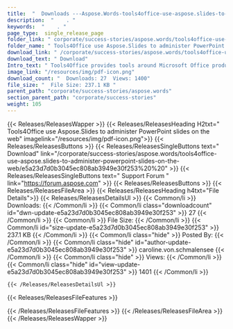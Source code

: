 ```yaml
---
title:  "  Downloads ---Aspose.Words-tools4office-use-aspose.slides-to-administer-powerpoint-slides-on-the-web . " 
description:  "    . " 
keywords:  "    . " 
page_type:  single_release_page
folder_link: " corporate/success-stories/aspose.words/tools4office-use-aspose.slides-to-administer-powerpoint-slides-on-the-web/"
folder_name: " Tools4Office use Aspose.Slides to administer PowerPoint slides on the web"
download_link: " /corporate/success-stories/aspose.words/tools4office-use-aspose.slides-to-administer-powerpoint-slides-on-the-web/e5a23d7d0b3045ec808ab3949e30f253"
download_text: " Download"
Intro_text: " Tools4Office provides tools around Microsoft Office products. Their main focus i..."
image_link: "/resources/img/pdf-icon.png"
download_count: "  Downloads: 27  Views: 1400"
file_size: "  File Size: 237.1 KB "
parent_path: "corporate/success-stories/aspose.words"
section_parent_path: "corporate/success-stories"
weight: 105
---
```


{{< Releases/ReleasesWapper >}}
  {{< Releases/ReleasesHeading H2txt=" Tools4Office use Aspose.Slides to administer PowerPoint slides on the web" imagelink="/resources/img/pdf-icon.png">}}
  {{< Releases/ReleasesButtons >}}
    {{< Releases/ReleasesSingleButtons text=" Download" link="/corporate/success-stories/aspose.words/tools4office-use-aspose.slides-to-administer-powerpoint-slides-on-the-web/e5a23d7d0b3045ec808ab3949e30f253%20%20" >}}
    {{< Releases/ReleasesSingleButtons text=" Support Forum " link="https://forum.aspose.com" >}}
  {{< Releases/ReleasesButtons >}}
  {{< Releases/ReleasesFileArea >}}
    {{< Releases/ReleasesHeading h4txt="File Details">}}
    {{< Releases/ReleasesDetailsUl >}}
            {{< Common/li  >}} Downloads: {{< /Common/li >}} 
      {{< Common/li class="downloadcount" id="dwn-update-e5a23d7d0b3045ec808ab3949e30f253" >}} 27 {{< /Common/li >}} 
      {{< Common/li  >}} File Size: {{< /Common/li >}} 
      {{< Common/li id="size-update-e5a23d7d0b3045ec808ab3949e30f253" >}} 237.1 KB {{< /Common/li >}} 
      {{< Common/li  class="hide" >}} Posted By: {{< /Common/li >}} 
      {{< Common/li class="hide" id="author-update-e5a23d7d0b3045ec808ab3949e30f253" >}} caroline.von.schmalensee {{< /Common/li >}} 
      {{< Common/li class="hide"  >}} Views: {{< /Common/li >}} 
      {{< Common/li class="hide" id="view-update-e5a23d7d0b3045ec808ab3949e30f253" >}} 1401 {{< /Common/li >}} 

    {{< /Releases/ReleasesDetailsUl >}}

  {{< Releases/ReleasesFileFeatures >}}
      
  {{< /Releases/ReleasesFileFeatures >}}
 {{< /Releases/ReleasesFileArea >}}
{{< /Releases/ReleasesWapper >}}


